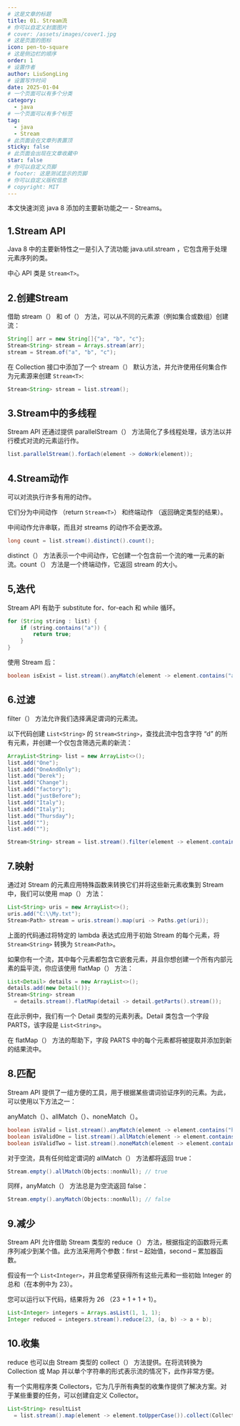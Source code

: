 ```yaml
---
# 这是文章的标题
title: 01. Stream流
# 你可以自定义封面图片
# cover: /assets/images/cover1.jpg
# 这是页面的图标
icon: pen-to-square
# 这是侧边栏的顺序
order: 1
# 设置作者
author: LiuSongLing
# 设置写作时间
date: 2025-01-04
# 一个页面可以有多个分类
category:
  - java
# 一个页面可以有多个标签
tag:
  - java
  - Stream
# 此页面会在文章列表置顶
sticky: false
# 此页面会出现在文章收藏中
star: false
# 你可以自定义页脚
# footer: 这是测试显示的页脚
# 你可以自定义版权信息
# copyright: MIT
---
```


本文快速浏览 java 8 添加的主要新功能之一 - Streams。

<!-- more -->

## 1.Stream API

Java 8 中的主要新特性之一是引入了流功能 java.util.stream ，它包含用于处理元素序列的类。

中心 API 类是 `Stream<T>`。 


## 2.创建Stream
借助 stream（） 和 of（） 方法，可以从不同的元素源（例如集合或数组）创建流：

```java
String[] arr = new String[]{"a", "b", "c"};
Stream<String> stream = Arrays.stream(arr);
stream = Stream.of("a", "b", "c");
```

在 Collection 接口中添加了一个 stream（） 默认方法，并允许使用任何集合作为元素源来创建 `Stream<T>`:
```java
Stream<String> stream = list.stream();
```

## 3.Stream中的多线程

Stream API 还通过提供 parallelStream（） 方法简化了多线程处理，该方法以并行模式对流的元素运行作。

```java
list.parallelStream().forEach(element -> doWork(element));
```

## 4.Stream动作

可以对流执行许多有用的动作。

它们分为中间动作 （return `Stream<T>`） 和终端动作 （返回确定类型的结果）。

中间动作允许串联，而且对 streams 的动作不会更改源。

```java
long count = list.stream().distinct().count();
```

distinct（） 方法表示一个中间动作，它创建一个包含前一个流的唯一元素的新流。count（） 方法是一个终端动作，它返回 stream 的大小。

## 5,迭代

Stream API 有助于 substitute for、for-each 和 while 循环。

```java
for (String string : list) {
    if (string.contains("a")) {
        return true;
    }
}
```

使用 Stream 后：

```java
boolean isExist = list.stream().anyMatch(element -> element.contains("a"));
```

## 6.过滤

filter（） 方法允许我们选择满足谓词的元素流。

以下代码创建 `List<String>` 的 `Stream<String>`，查找此流中包含字符 “d” 的所有元素，并创建一个仅包含筛选元素的新流：

```java
ArrayList<String> list = new ArrayList<>();
list.add("One");
list.add("OneAndOnly");
list.add("Derek");
list.add("Change");
list.add("factory");
list.add("justBefore");
list.add("Italy");
list.add("Italy");
list.add("Thursday");
list.add("");
list.add("");

Stream<String> stream = list.stream().filter(element -> element.contains("d"));
```

## 7.映射

通过对 Stream 的元素应用特殊函数来转换它们并将这些新元素收集到 Stream 中，我们可以使用 map（） 方法：

```java
List<String> uris = new ArrayList<>();
uris.add("C:\\My.txt");
Stream<Path> stream = uris.stream().map(uri -> Paths.get(uri));
```
上面的代码通过将特定的 lambda 表达式应用于初始 Stream 的每个元素，将 `Stream<String>` 转换为 `Stream<Path>`。

如果你有一个流，其中每个元素都包含它嵌套元素，并且你想创建一个所有内部元素的扁平流，你应该使用 flatMap（） 方法：

```java
List<Detail> details = new ArrayList<>();
details.add(new Detail());
Stream<String> stream
  = details.stream().flatMap(detail -> detail.getParts().stream());
```

在此示例中，我们有一个 Detail 类型的元素列表。Detail 类包含一个字段 PARTS，该字段是 `List<String>`。

在 flatMap（） 方法的帮助下，字段 PARTS 中的每个元素都将被提取并添加到新的结果流中。

## 8.匹配

Stream API 提供了一组方便的工具，用于根据某些谓词验证序列的元素。为此，可以使用以下方法之一：

anyMatch（）、allMatch（）、noneMatch（）。 

```java
boolean isValid = list.stream().anyMatch(element -> element.contains("h")); // true
boolean isValidOne = list.stream().allMatch(element -> element.contains("h")); // false
boolean isValidTwo = list.stream().noneMatch(element -> element.contains("h")); // false
```

对于空流，具有任何给定谓词的 allMatch（） 方法都将返回 true：

```java
Stream.empty().allMatch(Objects::nonNull); // true
```

同样，anyMatch（） 方法总是为空流返回 false：

```java
Stream.empty().anyMatch(Objects::nonNull); // false
```

## 9.减少

Stream API 允许借助 Stream 类型的 reduce（） 方法，根据指定的函数将元素序列减少到某个值。此方法采用两个参数：first – 起始值，second – 累加器函数。

假设有一个 `List<Integer>`，并且您希望获得所有这些元素和一些初始 Integer 的总和（在本例中为 23）。

您可以运行以下代码，结果将为 26 （23 + 1 + 1 + 1）。

```java
List<Integer> integers = Arrays.asList(1, 1, 1);
Integer reduced = integers.stream().reduce(23, (a, b) -> a + b);
```

## 10.收集

reduce 也可以由 Stream 类型的 collect（） 方法提供。在将流转换为 Collection 或 Map 并以单个字符串的形式表示流的情况下，此作非常方便。 

有一个实用程序类 Collectors，它为几乎所有典型的收集作提供了解决方案。对于某些重要的任务，可以创建自定义 Collector。

```java
List<String> resultList 
  = list.stream().map(element -> element.toUpperCase()).collect(Collectors.toList());
```